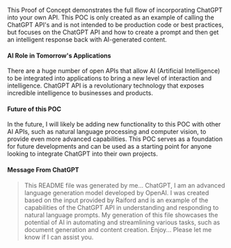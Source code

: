 This Proof of Concept demonstrates the full flow of incorporating ChatGPT into your own API. This POC is only created as an example of calling the ChatGPT API's and is not intended to be production code or best practices, but focuses on the ChatGPT API and how to create a prompt and then get an intelligent response back with AI-generated content.

#### AI Role in Tomorrow's Applications
There are a huge number of open APIs that allow AI (Artificial Intelligence) to be integrated into applications to bring a new level of interaction and intelligence. ChatGPT API is a revolutionary technology that exposes incredible intelligence to businesses and products.

#### Future of this POC
In the future, I will likely be adding new functionality to this POC with other AI APIs, such as natural language processing and computer vision, to provide even more advanced capabilities. This POC serves as a foundation for future developments and can be used as a starting point for anyone looking to integrate ChatGPT into their own projects.


#### Message From ChatGPT 
 >This README file was generated by me... ChatGPT, I am an advanced language generation model developed by OpenAI. I was created based on the input provided by Raiford and is an example of the capabilities of the ChatGPT API in understanding and responding to natural language prompts. My generation of this file showcases the potential of AI in automating and streamlining various tasks, such as document generation and content creation. Enjoy... Please let me know if I can assist you.
